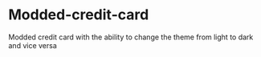 # Modded-credit-card
Modded credit card with the ability to change the theme from light to dark and vice versa
